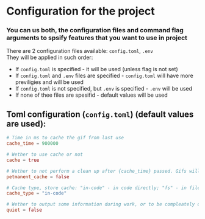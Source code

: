 # Configuration for the project

### You can us both, the configuration files and command flag arguments to spsify features that you want to use in project

There are 2 configuration files available: `config.toml`, `.env`  
They will be applied in such order:  
- If `config.toml` is specified - it will be used (unless flag is not set)  
- If `config.toml` and `.env` files are specified - `config.toml` will have more previligies and will be used  
- If `config.toml` is not specified, but `.env` is specified - `.env` will be used  
- If none of thee files are spesifid - default values will be used  

## Toml configuration (`config.toml`) (default values are used):

```toml
# Time in ms to cache the gif from last use
cache_time = 900000

# Wether to use cache or not
cache = true

# Wether to not perform a clean up after {cache_time} passed. Gifs will be stored in cache permanently
petmanent_cache = false 

# Cache type, store cache: "in-code" - in code directly; "fs" - in file system; "both" - both types together
cache_type = "in-code"

# Wether to output some information during work, or to be compleately quiet with no output
quiet = false


```
